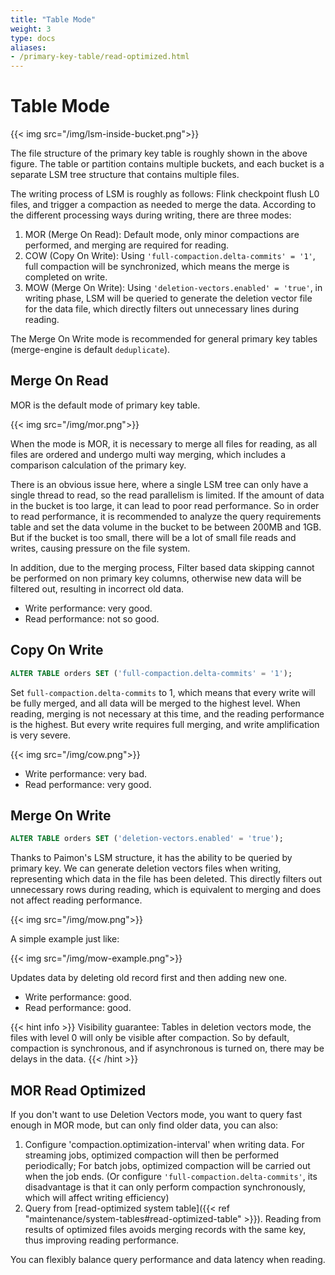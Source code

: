 ```yaml
---
title: "Table Mode"
weight: 3
type: docs
aliases:
- /primary-key-table/read-optimized.html
---
```

<!--
Licensed to the Apache Software Foundation (ASF) under one
or more contributor license agreements.  See the NOTICE file
distributed with this work for additional information
regarding copyright ownership.  The ASF licenses this file
to you under the Apache License, Version 2.0 (the
"License"); you may not use this file except in compliance
with the License.  You may obtain a copy of the License at

  http://www.apache.org/licenses/LICENSE-2.0

Unless required by applicable law or agreed to in writing,
software distributed under the License is distributed on an
"AS IS" BASIS, WITHOUT WARRANTIES OR CONDITIONS OF ANY
KIND, either express or implied.  See the License for the
specific language governing permissions and limitations
under the License.
-->

# Table Mode

{{< img src="/img/lsm-inside-bucket.png">}}

The file structure of the primary key table is roughly shown in the above figure. The table or partition contains
multiple buckets, and each bucket is a separate LSM tree structure that contains multiple files.

The writing process of LSM is roughly as follows: Flink checkpoint flush L0 files, and trigger a compaction as needed
to merge the data. According to the different processing ways during writing, there are three modes:

1. MOR (Merge On Read): Default mode, only minor compactions are performed, and merging are required for reading.
2. COW (Copy On Write): Using `'full-compaction.delta-commits' = '1'`, full compaction will be synchronized, which
   means the merge is completed on write.
3. MOW (Merge On Write): Using `'deletion-vectors.enabled' = 'true'`, in writing phase, LSM will be queried to generate
   the deletion vector file for the data file, which directly filters out unnecessary lines during reading.

The Merge On Write mode is recommended for general primary key tables (merge-engine is default `deduplicate`).

## Merge On Read

MOR is the default mode of primary key table.

{{< img src="/img/mor.png">}}

When the mode is MOR, it is necessary to merge all files for reading, as all files are ordered and undergo multi way
merging, which includes a comparison calculation of the primary key.

There is an obvious issue here, where a single LSM tree can only have a single thread to read, so the read parallelism
is limited. If the amount of data in the bucket is too large, it can lead to poor read performance. So in order to read
performance, it is recommended to analyze the query requirements table and set the data volume in the bucket to be
between 200MB and 1GB. But if the bucket is too small, there will be a lot of small file reads and writes, causing
pressure on the file system.

In addition, due to the merging process, Filter based data skipping cannot be performed on non primary key columns, 
otherwise new data will be filtered out, resulting in incorrect old data.

- Write performance: very good.
- Read performance: not so good.

## Copy On Write

```sql
ALTER TABLE orders SET ('full-compaction.delta-commits' = '1');
```

Set `full-compaction.delta-commits` to 1, which means that every write will be fully merged, and all data will be merged
to the highest level. When reading, merging is not necessary at this time, and the reading performance is the highest.
But every write requires full merging, and write amplification is very severe.

{{< img src="/img/cow.png">}}

- Write performance: very bad.
- Read performance: very good.

## Merge On Write

```sql
ALTER TABLE orders SET ('deletion-vectors.enabled' = 'true');
```

Thanks to Paimon's LSM structure, it has the ability to be queried by primary key. We can generate deletion vectors
files when writing, representing which data in the file has been deleted. This directly filters out unnecessary rows
during reading, which is equivalent to merging and does not affect reading performance.

{{< img src="/img/mow.png">}}

A simple example just like:

{{< img src="/img/mow-example.png">}}

Updates data by deleting old record first and then adding new one.

- Write performance: good.
- Read performance: good.

{{< hint info >}}
Visibility guarantee: Tables in deletion vectors mode, the files with level 0 will only be visible after compaction.
So by default, compaction is synchronous, and if asynchronous is turned on, there may be delays in the data.
{{< /hint >}}

## MOR Read Optimized

If you don't want to use Deletion Vectors mode, you want to query fast enough in MOR mode, but can only find
older data, you can also:

1. Configure 'compaction.optimization-interval' when writing data. For streaming jobs, optimized compaction will then
   be performed periodically; For batch jobs, optimized compaction will be carried out when the job ends. (Or configure
   `'full-compaction.delta-commits'`, its disadvantage is that it can only perform compaction synchronously, which will
   affect writing efficiency)
2. Query from [read-optimized system table]({{< ref "maintenance/system-tables#read-optimized-table" >}}). Reading from
   results of optimized files avoids merging records with the same key, thus improving reading performance.

You can flexibly balance query performance and data latency when reading.
